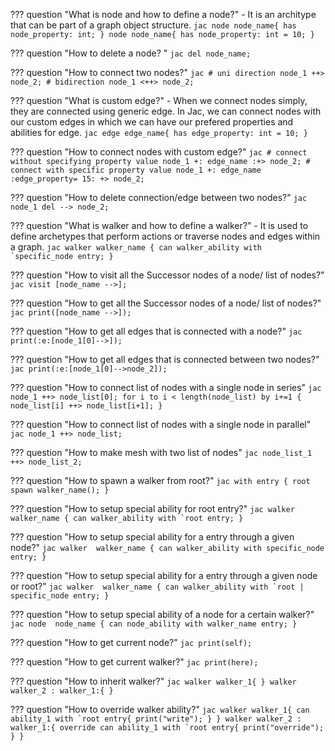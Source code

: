 ??? question "What is node and how to define a node?"
    - It is an architype that can be part of a graph object structure.
    ```jac
      node node_name{
          has node_property: int;
      }
      node node_name{
          has node_property: int = 10;
      }
    ```

??? question "How to delete a node? "
      ```jac
          del node_name;
      ```

??? question "How to connect two nodes?"
    ```jac
      # uni direction
      node_1 ++> node_2;
      # bidirection
      node_1 <++> node_2;
    ```

??? question "What is custom edge?"
    - When we connect nodes simply, they are connected using generic edge. In Jac, we can connect nodes with our custom edges in which we can have our prefered properties and abilities for edge.
    ```jac
      edge edge_name{
          has edge_property: int = 10;
      }
    ```

??? question "How to connect nodes with custom edge?"
    ```jac
      # connect without specifying property value
      node_1 +: edge_name :+> node_2;
      # connect with specific property value
      node_1 +: edge_name :edge_property= 15: +> node_2;
    ```

??? question "How to delete connection/edge between two nodes?"
    ```jac
      node_1 del --> node_2;
    ```

??? question "What is walker and how to define a walker?"
    - It is used to define archetypes that perform actions or traverse nodes and edges within a graph.
    ```jac
    walker walker_name {
      can walker_ability with `specific_node entry;
    }
      ```

??? question "How to visit all the Successor nodes of a node/ list of nodes?"
      ```jac
          visit [node_name -->];
      ```

??? question "How to get all the Successor nodes of a node/ list of nodes?"
      ```jac
          print([node_name -->]);
      ```

??? question "How to get all edges that is connected with a node?"
    ```jac
        print(:e:[node_1[0]-->]);
    ```

??? question "How to get all edges that is connected between two nodes?"
    ```jac
        print(:e:[node_1[0]-->node_2]);
    ```

??? question "How to connect list of nodes with a single node in series"
    ```jac
        node_1 ++> node_list[0];
        for i to i < length(node_list) by i+=1 {
            node_list[i] ++> node_list[i+1];
        }
    ```

??? question "How to connect list of nodes with a single node in parallel"
    ```jac
        node_1 ++> node_list;
    ```


??? question "How to make mesh with two list of nodes"
    ```jac
        node_list_1 ++> node_list_2;
    ```

??? question "How to spawn a walker from root?"
    ```jac
        with entry {
          root spawn walker_name();
        }
    ```

??? question "How to setup special ability for root entry?"
    ```jac
        walker  walker_name {
          can walker_ability with `root entry;
        }
    ```

??? question "How to setup special ability for a entry through a given node?"
    ```jac
        walker  walker_name {
          can walker_ability with specific_node entry;
        }
    ```

??? question "How to setup special ability for a entry through a given node or root?"
    ```jac
        walker  walker_name {
          can walker_ability with `root | specific_node entry;
        }
    ```

??? question "How to setup special ability of a node for a certain walker?"
    ```jac
        node  node_name {
          can node_ability with walker_name entry;
        }
    ```

??? question "How to get current node?"
    ```jac
        print(self);
    ```

??? question "How to get current walker?"
    ```jac
        print(here);
    ```

??? question "How to inherit walker?"
    ```jac
        walker walker_1{
        }
        walker walker_2 : walker_1:{
        }
    ```

??? question "How to override walker ability?"
    ```jac
        walker walker_1{
          can ability_1 with `root entry{
              print("write");
          }
        }
        walker walker_2 : walker_1:{
          override can ability_1 with `root entry{
              print("override");
          }
        }
    ```


